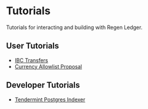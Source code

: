 # Tutorials

Tutorials for interacting and building with Regen Ledger.

## User Tutorials

- [IBC Transfers](user/ibc-transfers.md)
- [Currency Allowlist Proposal](user/currency-allowlist-proposal.md)

## Developer Tutorials

- [Tendermint Postgres Indexer](developer/tendermint-postgres-indexer.md)

